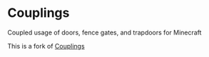 # Couplings

Coupled usage of doors, fence gates, and trapdoors for Minecraft

This is a fork of [Couplings](https://github.com/ChloeDawn/Couplings)

